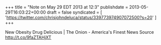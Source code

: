 +++
title = "Note on May 29 EDT 2013 at 12:3"
publishdate = 2013-05-29T16:03:22+00:00
draft = false
syndicated = [ 'https://twitter.com/chrisjohndeluca/status/339773974907072500?s=20' ]
+++

New Obesity Drug Delicious | The Onion - America's Finest News Source http://t.co/9faZTAHjXT
